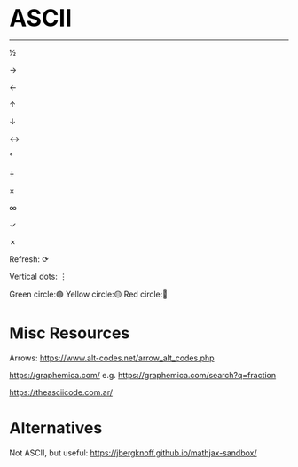 **<span style="font-size:3em;color:black">ASCII</span>**
***

½

→

←

↑

↓

↔

°

÷

×

∞

✓

✗

Refresh: ⟳

Vertical dots: ⋮

Green circle:🟢    Yellow circle:🟡     Red circle:🔴



# Misc Resources

   Arrows: https://www.alt-codes.net/arrow_alt_codes.php

   https://graphemica.com/   e.g. https://graphemica.com/search?q=fraction
   
   https://theasciicode.com.ar/
   
# Alternatives

Not ASCII, but useful: https://jbergknoff.github.io/mathjax-sandbox/

